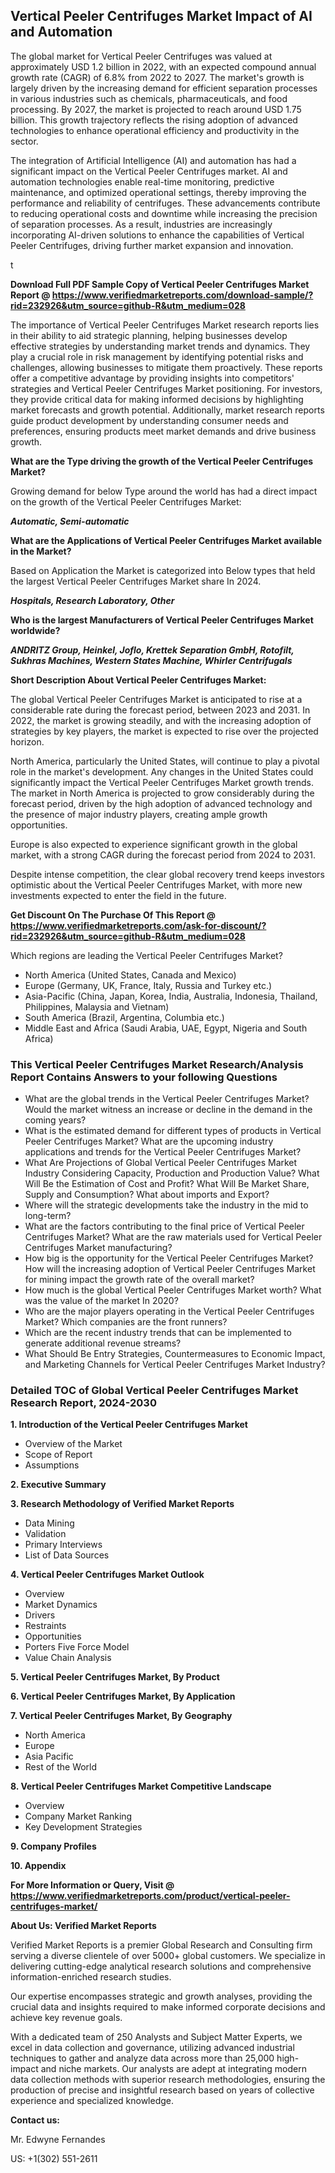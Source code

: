 <h2>Vertical Peeler Centrifuges Market Impact of AI and Automation</h2><p>The global market for Vertical Peeler Centrifuges was valued at approximately USD 1.2 billion in 2022, with an expected compound annual growth rate (CAGR) of 6.8% from 2022 to 2027. The market's growth is largely driven by the increasing demand for efficient separation processes in various industries such as chemicals, pharmaceuticals, and food processing. By 2027, the market is projected to reach around USD 1.75 billion. This growth trajectory reflects the rising adoption of advanced technologies to enhance operational efficiency and productivity in the sector.</p><p>The integration of Artificial Intelligence (AI) and automation has had a significant impact on the Vertical Peeler Centrifuges market. AI and automation technologies enable real-time monitoring, predictive maintenance, and optimized operational settings, thereby improving the performance and reliability of centrifuges. These advancements contribute to reducing operational costs and downtime while increasing the precision of separation processes. As a result, industries are increasingly incorporating AI-driven solutions to enhance the capabilities of Vertical Peeler Centrifuges, driving further market expansion and innovation.</p>t</p><p id="" class=""><strong>Download Full PDF Sample Copy of Vertical Peeler Centrifuges Market Report @ <a href="https://www.verifiedmarketreports.com/download-sample/?rid=232926&utm_source=github-R&utm_medium=028" target="_blank">https://www.verifiedmarketreports.com/download-sample/?rid=232926&utm_source=github-R&utm_medium=028</a></strong></p><p>The importance of&nbsp;Vertical Peeler Centrifuges Market research reports lies in their ability to aid strategic planning, helping businesses develop effective strategies by understanding market trends and dynamics. They play a crucial role in risk management by identifying potential risks and challenges, allowing businesses to mitigate them proactively. These reports offer a competitive advantage by providing insights into competitors' strategies and Vertical Peeler Centrifuges Market positioning. For investors, they provide critical data for making informed decisions by highlighting market forecasts and growth potential. Additionally, market research reports guide product development by understanding consumer needs and preferences, ensuring products meet market demands and drive business growth.</p><p><strong>What are the&nbsp;Type driving the growth of the Vertical Peeler Centrifuges Market?</strong></p><p id="" class="">Growing demand for below Type around the world has had a direct impact on the growth of the Vertical Peeler Centrifuges Market:</p><em><strong>Automatic, Semi-automatic</strong></em></p><strong>What are the&nbsp;Applications&nbsp;of Vertical Peeler Centrifuges Market available in the Market?</strong></p><p id="" class="">Based on Application the Market is categorized into Below types that held the largest Vertical Peeler Centrifuges Market share In 2024.</p><em><strong>Hospitals, Research Laboratory, Other</strong></em></p><strong>Who is the largest Manufacturers of Vertical Peeler Centrifuges Market worldwide?</strong></p><p><em><strong>ANDRITZ Group, Heinkel, Joflo, Krettek Separation GmbH, Rotofilt, Sukhras Machines, Western States Machine, Whirler Centrifugals</strong></em></p><p id="" class=""><strong>Short Description About Vertical Peeler Centrifuges Market:</strong></p><p>The global Vertical Peeler Centrifuges Market is anticipated to rise at a considerable rate during the forecast period, between 2023 and 2031. In 2022, the market is growing steadily, and with the increasing adoption of strategies by key players, the market is expected to rise over the projected horizon.</p><p>North America, particularly the United States, will continue to play a pivotal role in the market's development. Any changes in the United States could significantly impact the Vertical Peeler Centrifuges Market growth trends. The market in North America is projected to grow considerably during the forecast period, driven by the high adoption of advanced technology and the presence of major industry players, creating ample growth opportunities.</p><p>Europe is also expected to experience significant growth in the global market, with a strong CAGR during the forecast period from 2024 to 2031.</p><p>Despite intense competition, the clear global recovery trend keeps investors optimistic about the Vertical Peeler Centrifuges Market, with more new investments expected to enter the field in the future.</p><p id="" class=""><strong>Get Discount On The Purchase Of This Report @ <a href="https://www.verifiedmarketreports.com/ask-for-discount/?rid=232926&utm_source=github-R&utm_medium=028" target="_blank">https://www.verifiedmarketreports.com/ask-for-discount/?rid=232926&utm_source=github-R&utm_medium=028</a></strong></p>Which regions are leading the Vertical Peeler Centrifuges Market?</p><ul><li>North America (United States, Canada and Mexico)</li><li>Europe (Germany, UK, France, Italy, Russia and Turkey etc.)</li><li>Asia-Pacific (China, Japan, Korea, India, Australia, Indonesia, Thailand, Philippines, Malaysia and Vietnam)</li><li>South America (Brazil, Argentina, Columbia etc.)</li><li>Middle East and Africa (Saudi Arabia, UAE, Egypt, Nigeria and South Africa)</li></ul><h3 id="" class="">This Vertical Peeler Centrifuges Market Research/Analysis Report Contains Answers to your following Questions</h3><ul><li>What are the global trends in the Vertical Peeler Centrifuges Market? Would the market witness an increase or decline in the demand in the coming years?</li><li>What is the estimated demand for different types of products in Vertical Peeler Centrifuges Market? What are the upcoming industry applications and trends for the Vertical Peeler Centrifuges Market?</li><li>What Are Projections of Global Vertical Peeler Centrifuges Market Industry Considering Capacity, Production and Production Value? What Will Be the Estimation of Cost and Profit? What Will Be Market Share, Supply and Consumption? What about imports and Export?</li><li>Where will the strategic developments take the industry in the mid to long-term?</li><li>What are the factors contributing to the final price of Vertical Peeler Centrifuges Market? What are the raw materials used for Vertical Peeler Centrifuges Market manufacturing?</li><li>How big is the opportunity for the Vertical Peeler Centrifuges Market? How will the increasing adoption of Vertical Peeler Centrifuges Market for mining impact the growth rate of the overall market?</li><li>How much is the global Vertical Peeler Centrifuges Market worth? What was the value of the market In 2020?</li><li>Who are the major players operating in the Vertical Peeler Centrifuges Market? Which companies are the front runners?</li><li>Which are the recent industry trends that can be implemented to generate additional revenue streams?</li><li>What Should Be Entry Strategies, Countermeasures to Economic Impact, and Marketing Channels for Vertical Peeler Centrifuges Market Industry?</li></ul><h3 id="" class="">Detailed TOC of Global Vertical Peeler Centrifuges Market Research Report, 2024-2030</h3><p id="" class=""><strong>1. Introduction of the Vertical Peeler Centrifuges Market</strong></p><ul><li>Overview of the Market</li><li>Scope of Report</li><li>Assumptions</li></ul><p id="" class=""><strong>2. Executive Summary</strong></p><p id="" class=""><strong>3. Research Methodology of Verified Market Reports</strong></p><ul><li>Data Mining</li><li>Validation</li><li>Primary Interviews</li><li>List of Data Sources</li></ul><p id="" class=""><strong>4. Vertical Peeler Centrifuges Market Outlook</strong></p><ul><li>Overview</li><li>Market Dynamics</li><li>Drivers</li><li>Restraints</li><li>Opportunities</li><li>Porters Five Force Model</li><li>Value Chain Analysis</li></ul><p id="" class=""><strong>5. Vertical Peeler Centrifuges Market, By Product</strong></p><p id="" class=""><strong>6. Vertical Peeler Centrifuges Market, By Application</strong></p><p id="" class=""><strong>7. Vertical Peeler Centrifuges Market, By Geography</strong></p><ul><li>North America</li><li>Europe</li><li>Asia Pacific</li><li>Rest of the World</li></ul><p id="" class=""><strong>8. Vertical Peeler Centrifuges Market Competitive Landscape</strong></p><ul><li>Overview</li><li>Company Market Ranking</li><li>Key Development Strategies</li></ul><p id="" class=""><strong>9. Company Profiles</strong></p><p id="" class=""><strong>10. Appendix</strong></p><p id="" class=""><strong>For More Information or Query, Visit @ <a href="https://www.verifiedmarketreports.com/product/vertical-peeler-centrifuges-market/" target="_blank">https://www.verifiedmarketreports.com/product/vertical-peeler-centrifuges-market/</a></strong></p><p id="" class=""><strong>About Us: Verified Market Reports</strong></p><p id="" class="">Verified Market Reports is a premier Global Research and Consulting firm serving a diverse clientele of over 5000+ global customers. We specialize in delivering cutting-edge analytical research solutions and comprehensive information-enriched research studies.</p><p id="" class="">Our expertise encompasses strategic and growth analyses, providing the crucial data and insights required to make informed corporate decisions and achieve key revenue goals.</p><p id="" class="">With a dedicated team of 250 Analysts and Subject Matter Experts, we excel in data collection and governance, utilizing advanced industrial techniques to gather and analyze data across more than 25,000 high-impact and niche markets. Our analysts are adept at integrating modern data collection methods with superior research methodologies, ensuring the production of precise and insightful research based on years of collective experience and specialized knowledge.</p><p id="" class=""><strong>Contact us:</strong></p><p id="" class="">Mr. Edwyne Fernandes</p><p id="" class="">US: +1(302) 551-2611</p>